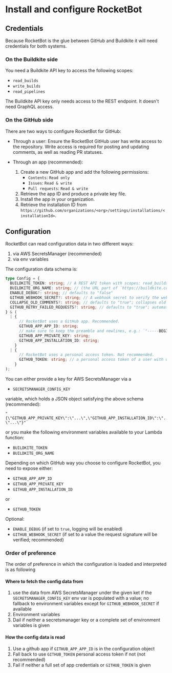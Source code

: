 # Install and configure RocketBot

## Credentials

Because RocketBot is the glue between GitHub and Buildkite it will need credentials for both systems.

### On the Buildkite side

You need a Buildkite API key to access the following scopes:

- `read_builds`
- `write_builds`
- `read_pipelines`

The Buildkite API key only needs access to the REST endpoint. It doesn't need GraphQL access.

### On the GitHub side

There are two ways to configure RocketBot for GitHub:

- Through a user: Ensure the RocketBot GitHub user has write access to the repository. Write access is required for posting and updating comments, as well as reading PR statuses.
- Through an app (recommended):

  1. Create a new GitHub app and add the following permissions:
     - `Contents`: `Read only`
     - `Issues`: `Read & write`
     - `Pull requests`: `Read & write`
  1. Retrieve the app ID and produce a private key file.
  1. Install the app in your organization.
  1. Retrieve the installation ID from `https://github.com/organizations/<org>/settings/installations/<installationId>`.

## Configuration

RocketBot can read configuration data in two different ways:

1. via AWS SecretsManager (recommended)
2. via env variables

The configuration data schema is:

```ts
type Config = {
  BUILDKITE_TOKEN: string; // A REST API token with scopes: read_builds, write_builds, read_pipelines
  BUILDKITE_ORG_NAME: string; // (the URL part of `https://buildkite.com/<your-org>/`)
  ENABLE_DEBUG?: string; // defaults to "false"
  GITHUB_WEBHOOK_SECRET?: string; // A webhook secret to verify the webhook request against
  COLLAPSE_OLD_COMMENTS?: string; // defaults to "true"; collapses old RocketBot comments when adding/editing new ones
  GITHUB_RETRY_FAILED_REQUESTS?: string; // defaults to "true"; automatically retry Github requests based on recommended status codes
} & (
  | {
      // RocketBot uses a GitHub app. Recommended.
      GITHUB_APP_APP_ID: string;
      // make sure to keep the preamble and newlines, e.g.: `"-----BEGIN RSA PRIVATE KEY-----\nline 1\nline 2\n-----END RSA PRIVATE KEY-----\n"
      GITHUB_APP_PRIVATE_KEY: string;
      GITHUB_APP_INSTALLATION_ID: string;
    }
  | {
      // RocketBot uses a personal access token. Not recommended.
      GITHUB_TOKEN: string; // a personal access token of a user with write access
    }
);
```

You can either provide a key for AWS SecretsManager via a

- `SECRETSMANAGER_CONFIG_KEY`

variable, which holds a JSON object satisfying the above schema (recommended):

```hcl
"{\"GITHUB_APP_PRIVATE_KEY\":\"...\",\"GITHUB_APP_INSTALLATION_ID\":\"...\",\"GITHUB_APP_APP_ID\":\"...\",\"GITHUB_TOKEN\":\"...\",\"BUILDKITE_TOKEN\":\"...\",\"BUILDKITE_ORG_NAME\":\"...\",\"ENABLE_DEBUG\":\"false\",\"GITHUB_WEBHOOK_SECRET\": \"...\"}"
```

or you make the following environment variables available to your Lambda function:

- `BUILDKITE_TOKEN`
- `BUILDKITE_ORG_NAME`

Depending on which GitHub way you choose to configure RocketBot, you need to expose either:

- `GITHUB_APP_APP_ID`
- `GITHUB_APP_PRIVATE_KEY`
- `GITHUB_APP_INSTALLATION_ID`

or

- `GITHUB_TOKEN`

Optional:

- `ENABLE_DEBUG` (if set to `true`, logging will be enabled)
- `GITHUB_WEBHOOK_SECRET` (if set to a value the request signature will be verified; recommended)

### Order of preference

The order of preference in which the configuration is loaded and interpreted is as following

#### Where to fetch the config data from

1. use the data from AWS SecretsManager under the given ket if the `SECRETSMANAGER_CONFIG_KEY` env var is populated with a value; no fallback to environment variables except for `GITHUB_WEBHOOK_SECRET` if available
2. Environment variables
3. Dail if neither a secretsmanager key or a complete set of environment variables is given

#### How the config data is read

1. Use a github app if `GITHUB_APP_APP_ID` is in the configuration object
2. Fall back to use `GITHUB_TOKEN` personal access token if not (not recommended)
3. Fail if neither a full set of app credentials or `GITHUB_TOKEN` is given
